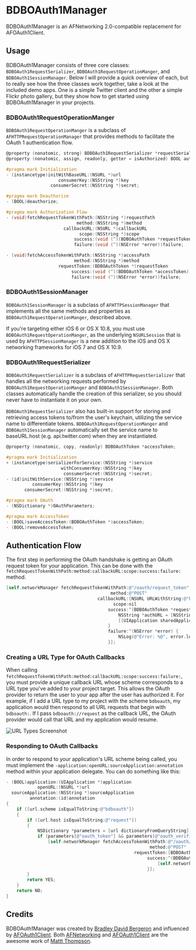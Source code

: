 # BDBOAuth1Manager

BDBOAuth1Manager is an AFNetworking 2.0-compatible replacement for AFOAuth1Client.

## Usage

BDBOAuth1Manager consists of three core classes: `BDBOAuth1RequestSerializer`, `BDBOAuth1RequestOperationManger`, and `BDBOAuth1SessionManager`. Below I will provide a quick overview of each, but to really see how the three classes work together, take a look at the included demo apps. One is a simple Twitter client and the other a simple Flickr photo gallery, but they show how to get started using BDBOAuth1Manager in your projects.

### BDBOAuth1RequestOperationManger

`BDBOAuth1RequestOperationManger` is a subclass of `AFHTTPRequestOperationManager` that provides methods to facilitate the OAuth 1 authentication flow.

```objective-c
@property (nonatomic, strong) BDBOAuth1RequestSerializer *requestSerializer;
@property (nonatomic, assign, readonly, getter = isAuthorized) BOOL authorized;

#pragma mark Initialization
- (instancetype)initWithBaseURL:(NSURL *)url
                    consumerKey:(NSString *)key
                 consumerSecret:(NSString *)secret;

#pragma mark Deauthorize
- (BOOL)deauthorize;

#pragma mark Authorization Flow
- (void)fetchRequestTokenWithPath:(NSString *)requestPath
                           method:(NSString *)method
                      callbackURL:(NSURL *)callbackURL
                            scope:(NSString *)scope
                          success:(void (^)(BDBOAuthToken *requestToken))success
                          failure:(void (^)(NSError *error))failure;

- (void)fetchAccessTokenWithPath:(NSString *)accessPath
                          method:(NSString *)method
                    requestToken:(BDBOAuthToken *)requestToken
                         success:(void (^)(BDBOAuthToken *accessToken))success
                         failure:(void (^)(NSError *error))failure;
```

### BDBOAuth1SessionManager

`BDBOAuth1SessionManager` is a subclass of `AFHTTPSessionManager` that implements all the same methods and properties as `BDBOAuth1RequestOperationManger`, described above.

If you're targeting either iOS 6 or OS X 10.8, you must use `BDBOAuth1RequestOperationManger`, as the underlying `NSURLSession` that is used by `AFHTTPSessionManager` is a new addition to the iOS and OS X networking frameworks for iOS 7 and OS X 10.9.

### BDBOAuth1RequestSerializer

`BDBOAuth1RequestSerializer` is a subclass of `AFHTTPRequestSerializer` that handles all the networking requests performed by `BDBOAuth1RequestOperationManger` and `BDBOAuth1SessionManager`. Both classes automatically handle the creation of this serializer, so you should never have to instantiate it on your own.

`BDBOAuth1RequestSerializer` also has built-in support for storing and retrieving access tokens to/from the user's keychain, utilizing the service name to differentiate tokens. `BDBOAuth1RequestOperationManger` and `BDBOAuth1SessionManager` automatically set the service name to baseURL.host (e.g. api.twitter.com) when they are instantiated.

```objective-c
@property (nonatomic, copy, readonly) BDBOAuthToken *accessToken;

#pragma mark Initialization
+ (instancetype)serializerForService:(NSString *)service
                     withConsumerKey:(NSString *)key
                      consumerSecret:(NSString *)secret;
- (id)initWithService:(NSString *)service
          consumerKey:(NSString *)key
       consumerSecret:(NSString *)secret;

#pragma mark OAuth
- (NSDictionary *)OAuthParameters;

#pragma mark AccessToken
- (BOOL)saveAccessToken:(BDBOAuthToken *)accessToken;
- (BOOL)removeAccessToken;
```

## Authentication Flow

The first step in performing the OAuth handshake is getting an OAuth request token for your application. This can be done with the `fetchRequestTokenWithPath:method:callbackURL:scope:success:failure:` method.

```objective-c
[self.networkManager fetchRequestTokenWithPath:@"/oauth/request_token"
                                        method:@"POST"
                                   callbackURL:[NSURL URLWithString:@"bdboauth://request"]
                                         scope:nil
                                       success:^(BDBOAuthToken *requestToken) {
                                           NSString *authURL = [NSString stringWithFormat:@"https://api.twitter.com/oauth/authorize?oauth_token=%@", requestToken.token];
                                           [[UIApplication sharedApplication] openURL:[NSURL URLWithString:authURL]];
                                       }
                                       failure:^(NSError *error) {
                                           NSLog(@"Error: %@", error.localizedDescription);
                                       }];
``` 

### Creating a URL Type for OAuth Callbacks

When calling `fetchRequestTokenWithPath:method:callbackURL:scope:success:failure:`, you must provide a unique callback URL whose scheme corresponds to a URL type you've added to your project target. This allows the OAuth provider to return the user to your app after the user has authorized it. For example, if I add a URL type to my project with the scheme `bdboauth`, my application would then respond to all URL requests that begin with `bdboauth:`. If I pass `bdboauth://request` as the callback URL, the OAuth provider would call that URL and my application would resume.

![URL Types Screenshot](https://dl.dropboxusercontent.com/u/6225/GitHub/BDBOAuth1Manager/urltypes.png)

### Responding to OAuth Callbacks

In order to respond to your application's URL scheme being called, you must implement the `-application:openURL:sourceApplication:annotation` method within your application delegate. You can do something like this:

```objective-c
- (BOOL)application:(UIApplication *)application
            openURL:(NSURL *)url
  sourceApplication:(NSString *)sourceApplication
         annotation:(id)annotation
{
    if ([url.scheme isEqualToString:@"bdboauth"])
    {
        if ([url.host isEqualToString:@"request"])
        {
            NSDictionary *parameters = [url dictionaryFromQueryString];
            if (parameters[@"oauth_token"] && parameters[@"oauth_verifier"])
                [self.networkManager fetchAccessTokenWithPath:@"/oauth/access_token"
                                                       method:@"POST"
                                                 requestToken:[BDBOAuthToken tokenWithQueryString:url.query]
                                                      success:^(BDBOAuthToken *accessToken) {
                                                          [self.networkManager.requestSerializer saveAccessToken:accessToken];
                                                      }];
        }
        return YES;
    }
    return NO;
}
```

## Credits

BDBOAuth1Manager was created by [Bradley David Bergeron](http://www.bradbergeron.com) and influenced by [AFOAuth1Client](https://github.com/AFNetworking/AFOAuth1Client). Both [AFNetworking](https://github.com/AFNetworking/AFNetworking) and [AFOAuth1Client](https://github.com/AFNetworking/AFOAuth1Client) are the awesome work of [Mattt Thompson](https://github.com/mattt).

